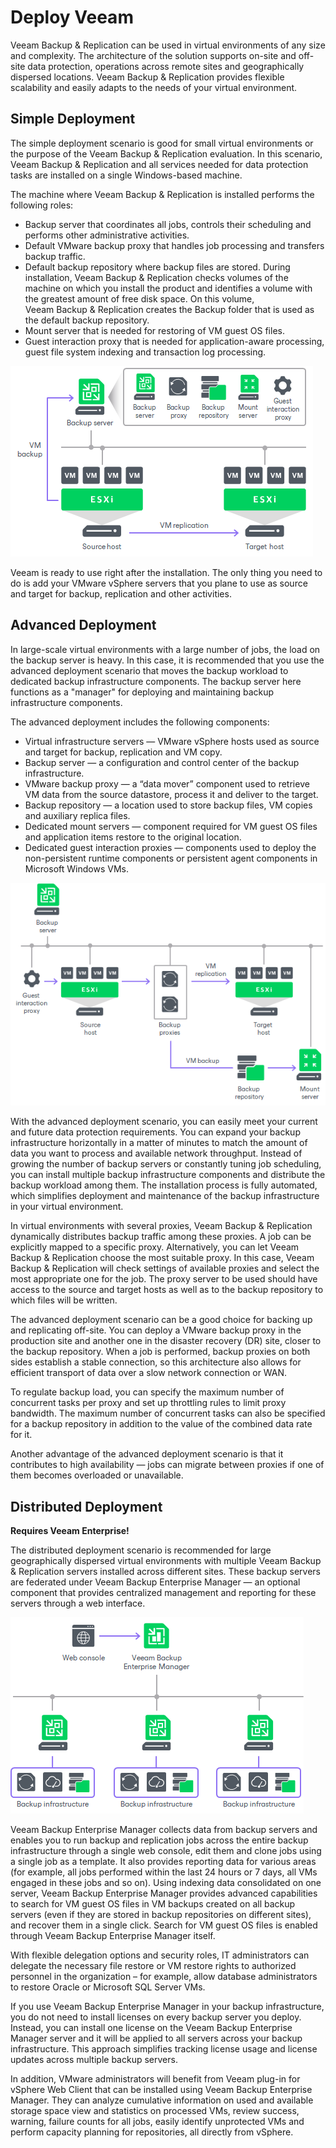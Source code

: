 # Deploy Veeam

Veeam Backup & Replication can be used in virtual environments of any size and complexity. The architecture of the solution supports on-site and off-site data protection, operations across remote sites and geographically dispersed locations. Veeam Backup & Replication provides flexible scalability and easily adapts to the needs of your virtual environment.

## Simple Deployment
The simple deployment scenario is good for small virtual environments or the purpose of the Veeam Backup & Replication evaluation. In this scenario, Veeam Backup & Replication and all services needed for data protection tasks are installed on a single Windows-based machine.

The machine where Veeam Backup & Replication is installed performs the following roles:

- Backup server that coordinates all jobs, controls their scheduling and performs other administrative activities.
- Default VMware backup proxy that handles job processing and transfers backup traffic.
- Default backup repository where backup files are stored. During installation, Veeam Backup & Replication checks volumes of the machine on which you install the product and
identifies a volume with the greatest amount of free disk space. On this volume, Veeam Backup & Replication creates the Backup folder that is used as the default backup repository.
- Mount server that is needed for restoring of VM guest OS files.
- Guest interaction proxy that is needed for application-aware processing,
guest file system indexing and transaction log processing.

![Simple Deployment Diagram](./simple_deployment_vmware.png)

Veeam is ready to use right after the installation. The only thing you need to do is add your VMware vSphere servers that you plane to use as source and target for backup, replication and other activities. 

## Advanced Deployment

In large-scale virtual environments with a large number of 
jobs, the load on the backup server is heavy. In this case, it is 
recommended that you use the advanced deployment scenario that moves the
 backup workload to dedicated backup infrastructure components. The 
backup server here functions as a "manager" for deploying and 
maintaining backup infrastructure components.

The advanced deployment includes the following components:

- Virtual infrastructure servers — VMware vSphere hosts used as source and target for backup, replication and VM copy.
- Backup server — a configuration and control center of the backup infrastructure.
- VMware backup proxy — a “data mover” component used to retrieve VM data from
the source datastore, process it and deliver to the target.
- Backup repository — a location used to store backup files, VM copies and auxiliary replica files.
- Dedicated mount servers — component required for VM guest OS files and application items restore to the original location.
- Dedicated guest interaction proxies — components used to deploy the
non-persistent runtime components or persistent agent components in
Microsoft Windows VMs.

![Advanced Deployment Diagram](./advanced_deployment_vmware.png)

With the advanced deployment scenario, you can easily meet your current and future data protection requirements. You can expand your backup infrastructure horizontally in a matter of minutes to match the amount of data you want to process and available network throughput. Instead of growing the number of backup servers or constantly tuning job scheduling, you can install multiple backup infrastructure components and distribute the backup workload among them. The installation process is fully automated, which simplifies deployment and maintenance of the backup infrastructure in your virtual environment.

In virtual environments with several proxies, Veeam Backup & Replication dynamically distributes backup traffic among these proxies. A job can be explicitly mapped to a specific proxy. Alternatively, you can let Veeam Backup & Replication choose the most suitable proxy. In this case, Veeam Backup & Replication will check settings of available proxies and select the most appropriate one for the job. The proxy server to be used should have access to the source and target hosts as well as to the backup repository to which files will be written.

The advanced deployment scenario can be a good choice for backing up and replicating off-site. You can deploy a VMware backup proxy in the production site and another one in the disaster recovery (DR) site, closer to the backup repository. When a job is performed, backup proxies on both sides establish a stable connection, so this architecture also allows for efficient transport of data over a slow network connection or WAN.

To regulate backup load, you can specify the maximum number of concurrent tasks per proxy and set up throttling rules to limit proxy bandwidth. The maximum number of concurrent tasks can also be specified for a backup repository in addition to the value of the combined data rate for it.

Another advantage of the advanced deployment scenario is that it contributes to high availability — jobs can migrate between proxies if one of them becomes overloaded or unavailable.

## Distributed Deployment

**Requires Veeam Enterprise!**

The distributed deployment scenario is recommended for large geographically dispersed virtual environments with multiple Veeam Backup & Replication servers installed across different sites. These backup servers are federated under Veeam Backup Enterprise Manager — an optional component that provides centralized management and reporting for these servers through a web interface.

![Distributed Deployment](./distributed_deployment_overview.png)

Veeam Backup Enterprise Manager collects data from backup servers and enables you to run backup and replication jobs across the entire backup infrastructure through a single web console, edit them and clone jobs using a single job as a template. It also provides reporting data for various areas (for example, all jobs performed within the last 24 hours or 7 days, all VMs engaged in these jobs and so on). Using indexing data consolidated on one server, Veeam Backup Enterprise Manager provides advanced capabilities to search for VM guest OS files in VM backups created on all backup servers (even if they are stored in backup repositories on different sites), and recover them in a single click. Search for VM guest OS files is enabled through Veeam Backup Enterprise Manager itself.

With flexible delegation options and security roles, IT administrators can delegate the necessary file restore or VM restore rights to authorized personnel in the organization – for example, allow database administrators to restore Oracle or Microsoft SQL Server VMs.

If you use Veeam Backup Enterprise Manager in your backup infrastructure, you do not need to install licenses on every backup server you deploy. Instead, you can install one license on the Veeam Backup Enterprise Manager server and it will be applied to all servers across your backup infrastructure. This approach simplifies tracking license usage and license updates across multiple backup servers.

In addition, VMware administrators will benefit from Veeam plug-in for vSphere Web Client that can be installed using Veeam Backup Enterprise Manager. They can analyze cumulative information on used and available storage space view and statistics on processed VMs, review success, warning, failure counts for all jobs, easily identify unprotected VMs and perform capacity planning for repositories, all directly from vSphere.